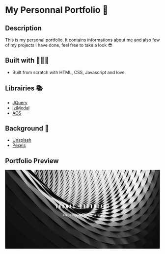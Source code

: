 # My Personnal Portfolio 🚀



## Description

This is my personal portfolio. It contains informations about me and also few of my projects I have done, feel free to take a look 😎

## Built with 👨🏻‍💻

* Built from scratch with HTML, CSS, Javascript and love.

## Librairies 📚

* [JQuery](https://github.com/jquery/jquery)
* [iziModal](https://github.com/marcelodolza/iziModal)
* [AOS](https://github.com/michalsnik/aos/tree/v2)

## Background 🌊

* [Unsplash](https://unsplash.com/)
* [Pexels](https://www.pexels.com/fr-fr/) 

## Portfolio Preview

![](/images/thumbnail/thumbnail.png)

